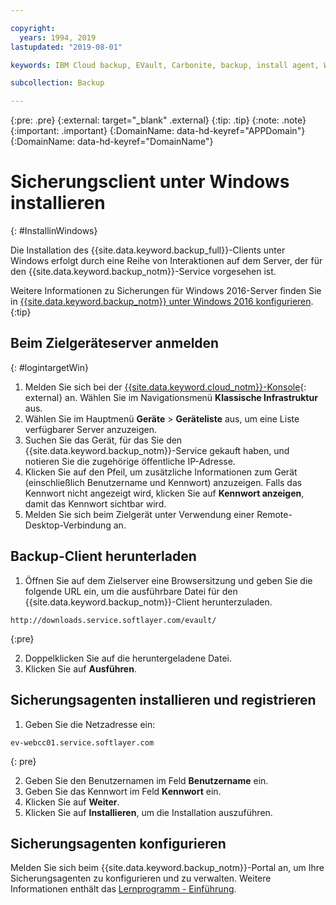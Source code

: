 ```yaml
---

copyright:
  years: 1994, 2019
lastupdated: "2019-08-01"

keywords: IBM Cloud backup, EVault, Carbonite, backup, install agent, Windows

subcollection: Backup

---
```

{:pre: .pre}
{:external: target="_blank" .external}
{:tip: .tip}
{:note: .note}
{:important: .important}
{:DomainName: data-hd-keyref="APPDomain"}
{:DomainName: data-hd-keyref="DomainName"}

# Sicherungsclient unter Windows installieren
{: #InstallinWindows}

Die Installation des {{site.data.keyword.backup_full}}-Clients unter Windows erfolgt durch eine Reihe von Interaktionen auf dem Server, der für den {{site.data.keyword.backup_notm}}-Service vorgesehen ist.

Weitere Informationen zu Sicherungen für Windows 2016-Server finden Sie in [{{site.data.keyword.backup_notm}} unter Windows 2016 konfigurieren](/docs/infrastructure/Backup?topic=Backup-InstallinWindows2016).
{:tip}

## Beim Zielgeräteserver anmelden
{: #logintargetWin}

1. Melden Sie sich bei der [{{site.data.keyword.cloud_notm}}-Konsole](https://{DomainName}){: external} an. Wählen Sie im Navigationsmenü **Klassische Infrastruktur** aus.
2. Wählen Sie im Hauptmenü **Geräte** > **Geräteliste** aus, um eine Liste verfügbarer Server anzuzeigen.
3. Suchen Sie das Gerät, für das Sie den {{site.data.keyword.backup_notm}}-Service gekauft haben, und notieren Sie die zugehörige öffentliche IP-Adresse.
4. Klicken Sie auf den Pfeil, um zusätzliche Informationen zum Gerät (einschließlich Benutzername und Kennwort) anzuzeigen. Falls das Kennwort nicht angezeigt wird, klicken Sie auf **Kennwort anzeigen**, damit das Kennwort sichtbar wird.
5. Melden Sie sich beim Zielgerät unter Verwendung einer Remote-Desktop-Verbindung an.

## Backup-Client herunterladen

1. Öffnen Sie auf dem Zielserver eine Browsersitzung und geben Sie die folgende URL ein, um die ausführbare Datei für den {{site.data.keyword.backup_notm}}-Client herunterzuladen. <br/>
  ```
  http://downloads.service.softlayer.com/evault/
  ```
  {:pre}

2. Doppelklicken Sie auf die heruntergeladene Datei.
3. Klicken Sie auf **Ausführen**.


## Sicherungsagenten installieren und registrieren

1. Geben Sie die Netzadresse ein: <br />
  ```
  ev-webcc01.service.softlayer.com
  ```
  {: pre}

2. Geben Sie den Benutzernamen im Feld **Benutzername** ein.
3. Geben Sie das Kennwort im Feld **Kennwort** ein.
6. Klicken Sie auf **Weiter**.
7. Klicken Sie auf **Installieren**, um die Installation auszuführen.

## Sicherungsagenten konfigurieren

Melden Sie sich beim {{site.data.keyword.backup_notm}}-Portal an, um Ihre Sicherungsagenten zu konfigurieren und zu verwalten. Weitere Informationen enthält das [Lernprogramm - Einführung](/docs/infrastructure/Backup?topic=Backup-getting-started#getting-started).
